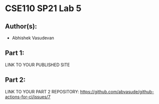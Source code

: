 # CSE110 SP21 Lab 5

## Author(s):
- Abhishek Vasudevan

## Part 1:

LINK TO YOUR PUBLISHED SITE

## Part 2:

LINK TO YOUR PART 2 REPOSITORY: https://github.com/abvasude/github-actions-for-ci/issues/7